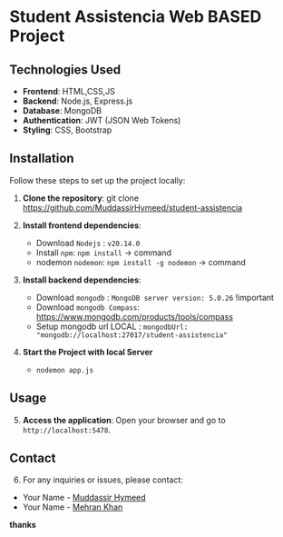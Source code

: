 # Student Assistencia Web BASED Project

## Technologies Used
- **Frontend**: HTML,CSS,JS
- **Backend**: Node.js, Express.js
- **Database**: MongoDB
- **Authentication**: JWT (JSON Web Tokens)
- **Styling**: CSS, Bootstrap

## Installation
Follow these steps to set up the project locally:

1. **Clone the repository**:
    git clone https://github.com/MuddassirHymeed/student-assistencia

2. **Install frontend dependencies**:
    - Download `Nodejs` : `v20.14.0`
    - Install `npm`: `npm install` -> command
    - nodemon `nodemon`: `npm install -g nodemon` -> command

3. **Install backend dependencies**:
    - Download `mongodb` : `MongoDB server version: 5.0.26` !important
    - Download `mongodb Compass`: https://www.mongodb.com/products/tools/compass
    - Setup mongodb url LOCAL : `mongodbUrl: "mongodb://localhost:27017/student-assistencia"`

4. **Start the Project with local Server**
    - `nodemon app.js`

## Usage
5. **Access the application**:
    Open your browser and go to `http://localhost:5478`.

## Contact
6. For any inquiries or issues, please contact:
- Your Name - [Muddassir Hymeed](mailto:mhk.csit@gmail.com)
- Your Name - [Mehran Khan](mailto:m3hr4nkh4n1047@gmail.com)

**thanks**
